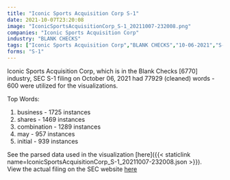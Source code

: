 ```yaml
---
title: "Iconic Sports Acquisition Corp S-1"
date: 2021-10-07T23:20:08
image: "IconicSportsAcquisitionCorp_S-1_20211007-232008.png"
companies: "Iconic Sports Acquisition Corp"
industry: "BLANK CHECKS"
tags: ["Iconic Sports Acquisition Corp","BLANK CHECKS","10-06-2021","S-1"]
forms: "S-1"
---
```

Iconic Sports Acquisition Corp, which is in the Blank Checks [6770] industry, SEC S-1 filing on October 06, 2021 had 77929 (cleaned) words - 600 were utilized for the visualizations.

Top Words:
1. business - 1725 instances
2. shares - 1469 instances
3. combination - 1289 instances
4. may - 957 instances
5. initial - 939 instances


See the parsed data used in the visualization [here]({{< staticlink name=IconicSportsAcquisitionCorp_S-1_20211007-232008.json >}}).  
View the actual filing on the SEC website [here](https://www.sec.gov/Archives/edgar/data/1858351/0001104659-21-123683.txt)